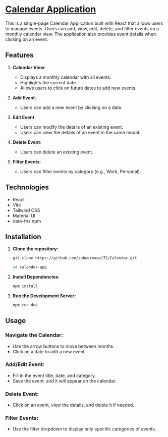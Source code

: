 # [Calendar Application](https://calendar-xi-steel.vercel.app/)

This is a single-page Calendar Application built with React that allows users to manage events. Users can add, view, edit, delete, and filter events on a monthly calendar view. The application also provides event details when clicking on an event.

## Features
1. **Calendar View**:
   - Displays a monthly calendar with all events.
   - Highlights the current date.
   - Allows users to click on future dates to add new events.

2. **Add Event**:
   - Users can add a new event by clicking on a date.

3. **Edit Event**:
   - Users can modify the details of an existing event.
   - Users can view the details of an event in the same modal.

4. **Delete Event**:
   - Users can delete an existing event.

6. **Filter Events**:
   - Users can filter events by category (e.g., Work, Personal).

## Technologies
- React
- Vite
- Tailwind CSS
- Material UI
- date-fns npm

## Installation
1. **Clone the repository:**
   ```bash
   git clone https://github.com/zaheernaqvi72/Calendar.git
   ```
   ```bash
   cd calendar-app
   ```
2. **Install Dependencies:**
    ```bash
    npm install
    ```
3. **Run the Development Server:**
    ```bash
    npm run dev
    ```
    
## Usage

### Navigate the Calendar:

- Use the arrow buttons to move between months.
- Click on a date to add a new event.

### Add/Edit Event:

- Fill in the event title, date, and category.
- Save the event, and it will appear on the calendar.

### Delete Event:

- Click on an event, view the details, and delete it if needed.

### Filter Events:

- Use the filter dropdown to display only specific categories of events.
